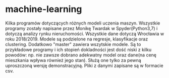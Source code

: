 # machine-learning
Kilka programów dotyczących różnych modeli uczenia maszyn.
Wszystkie programy zostały napisane przez Monikę Twardak w Spyder(Python3,7) i dotyczą analizy rynku nieruchomości.
Wszystkie dane dotyczą Wrocławia w roku 2018/2019.
Modele są podzielone na regresje, klasyfikacje oraz clustering. Dodatkowo "master" zawiera wszytskie modele.
Są to przykładowe programy i ich stopień dokladności jest dość niski z kilku powodów:
np. nie zawsze dobrano adekwatny model oraz dane(na cenę mieszkania wpływa również jego stan). 
Służą one tylko za pewną uproszczoną wersję demonstracyjną.
Pliki z danymi zapisane są w formacie csv.
